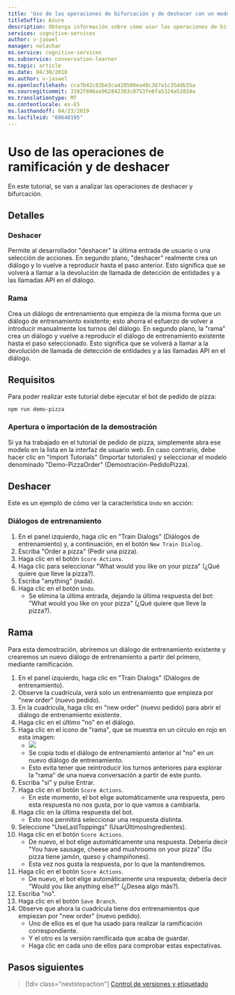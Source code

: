 ```yaml
---
title: 'Uso de las operaciones de bifurcación y de deshacer con un modelo de Conversation Learner: Microsoft Cognitive Services | Microsoft Docs'
titleSuffix: Azure
description: Obtenga información sobre cómo usar las operaciones de bifurcación y de deshacer con un modelo de Conversation Learner.
services: cognitive-services
author: v-jaswel
manager: nolachar
ms.service: cognitive-services
ms.subservice: conversation-learner
ms.topic: article
ms.date: 04/30/2018
ms.author: v-jaswel
ms.openlocfilehash: cca7b42c83be3ca428509ea48c387a1c35ddb35a
ms.sourcegitcommit: 3102f886aa962842303c8753fe8fa5324a52834a
ms.translationtype: MT
ms.contentlocale: es-ES
ms.lasthandoff: 04/23/2019
ms.locfileid: "60640195"
---
```

# <a name="how-to-use-branching-and-undo-operations"></a>Uso de las operaciones de ramificación y de deshacer
En este tutorial, se van a analizar las operaciones de deshacer y bifurcación.


## <a name="details"></a>Detalles
### <a name="undo"></a>Deshacer
Permite al desarrollador "deshacer" la última entrada de usuario o una selección de acciones. En segundo plano, "deshacer" realmente crea un diálogo y lo vuelve a reproducir hasta el paso anterior.  Esto significa que se volverá a llamar a la devolución de llamada de detección de entidades y a las llamadas API en el diálogo.

### <a name="branch"></a>Rama
Crea un diálogo de entrenamiento que empieza de la misma forma que un diálogo de entrenamiento existente; esto ahorra el esfuerzo de volver a introducir manualmente los turnos del diálogo. En segundo plano, la "rama" crea un diálogo y vuelve a reproducir el diálogo de entrenamiento existente hasta el paso seleccionado.  Esto significa que se volverá a llamar a la devolución de llamada de detección de entidades y a las llamadas API en el diálogo.


## <a name="requirements"></a>Requisitos
Para poder realizar este tutorial debe ejecutar el bot de pedido de pizza:

    npm run demo-pizza

### <a name="open-or-import-the-demo"></a>Apertura o importación de la demostración

Si ya ha trabajado en el tutorial de pedido de pizza, simplemente abra ese modelo en la lista en la interfaz de usuario web. En caso contrario, debe hacer clic en "Import Tutorials" (Importar tutoriales) y seleccionar el modelo denominado "Demo-PizzaOrder" (Demostración-PedidoPizza).

## <a name="undo"></a>Deshacer

Este es un ejemplo de cómo ver la característica `Undo` en acción:

### <a name="training-dialogs"></a>Diálogos de entrenamiento
1. En el panel izquierdo, haga clic en "Train Dialogs" (Diálogos de entrenamiento) y, a continuación, en el botón `New Train Dialog`.
2. Escriba "Order a pizza" (Pedir una pizza).
3. Haga clic en el botón `Score Actions`.
4. Haga clic para seleccionar "What would you like on your pizza" (¿Qué quiere que lleve la pizza?).
5. Escriba "anything" (nada).
6. Haga clic en el botón `Undo`.
    - Se elimina la última entrada, dejando la última respuesta del bot: "What would you like on your pizza" (¿Qué quiere que lleve la pizza?).

## <a name="branch"></a>Rama

Para esta demostración, abriremos un diálogo de entrenamiento existente y crearemos un nuevo diálogo de entrenamiento a partir del primero, mediante ramificación.

1. En el panel izquierdo, haga clic en "Train Dialogs" (Diálogos de entrenamiento).
2. Observe la cuadrícula, verá solo un entrenamiento que empieza por "new order" (nuevo pedido).
3. En la cuadrícula, haga clic en "new order" (nuevo pedido) para abrir el diálogo de entrenamiento existente.
4. Haga clic en el último "no" en el diálogo.
5. Haga clic en el icono de "rama", que se muestra en un círculo en rojo en esta imagen:
    - ![](../media/tutorial15_branch.PNG)
    - Se copia todo el diálogo de entrenamiento anterior al "no" en un nuevo diálogo de entrenamiento.
    - Esto evita tener que reintroducir los turnos anteriores para explorar la "rama" de una nueva conversación a partir de este punto.
6. Escriba "sí" y pulse Entrar.
7. Haga clic en el botón `Score Actions`.
    - En este momento, el bot elige automáticamente una respuesta, pero esta respuesta no nos gusta, por lo que vamos a cambiarla.
8. Haga clic en la última respuesta del bot.
    - Esto nos permitirá seleccionar una respuesta distinta.
9. Seleccione "UseLastToppings" (UsarÚltimosIngredientes).
10. Haga clic en el botón `Score Actions`.
    - De nuevo, el bot elige automáticamente una respuesta. Debería decir "You have sausage, cheese and mushrooms on your pizza" (Su pizza tiene jamón, queso y champiñones). 
    - Esta vez nos gusta la respuesta, por lo que la mantendremos.
11. Haga clic en el botón `Score Actions`.
    - De nuevo, el bot elige automáticamente una respuesta; debería decir "Would you like anything else?" (¿Desea algo más?).
12. Escriba "no".
13. Haga clic en el botón `Save Branch`.
14. Observe que ahora la cuadrícula tiene dos entrenamientos que empiezan por "new order" (nuevo pedido).
    - Uno de ellos es el que ha usado para realizar la ramificación correspondiente.
    - Y el otro es la versión ramificada que acaba de guardar.
    - Haga clic en cada uno de ellos para comprobar estas expectativas.

## <a name="next-steps"></a>Pasos siguientes

> [!div class="nextstepaction"]
> [Control de versiones y etiquetado](./18-version-tag.md)
